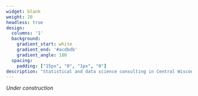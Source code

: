 ```yaml
---
widget: blank
weight: 20
headless: true
design:
  columns: '1'
  background:
    gradient_start: white
    gradient_end: '#acdbdb'
    gradient_angle: 180
  spacing:
    padding: ["15px", "0", "1px", "0"]
description: "Statistical and data science consulting in Central Wisconsin"
---
```

_Under construction_